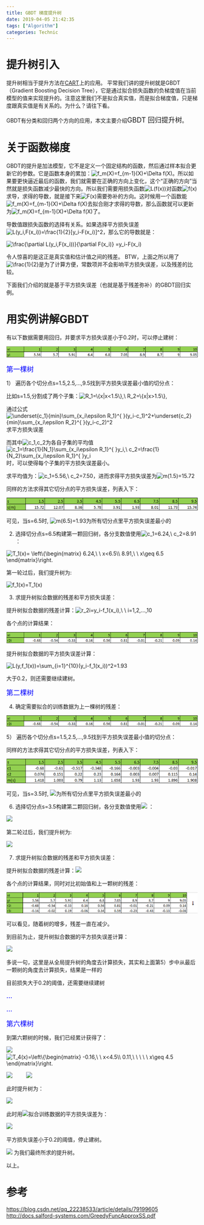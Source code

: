 ```yaml
---
title: GBDT 梯度提升树
date: 2019-04-05 21:42:35
tags: ["Algorithm"]
categories: Technic
---
```


# 提升树引入

提升树相当于提升方法在[CART](https://dorianzi.github.io/2019/03/30/CART/#more)上的应用。
平常我们讲的提升树就是GBDT （Gradient Boosting Decision Tree），它是通过拟合损失函数的负梯度值在当前模型的值来实现提升的。注意这里我们不是拟合真实值，而是拟合梯度值，只是梯度跟真实值是有关系的。为什么？请往下看。

GBDT有分类和回归两个方向的应用，本文主要介绍<font size="4">GBDT 回归提升树</font>。

# 关于函数梯度

GBDT的提升是加法模型，它不是定义一个固定结构的函数，然后通过样本拟合更新它的参数。它是函数本身的累加：<img src="https://latex.codecogs.com/gif.latex?F_m(X)=F_{m-1}(X)&plus;\Delta&space;F(X)" title="f_m(X)=f_{m-1}(X)+\Delta f(X)" />。所以如果要更快逼近最后的函数，我们就需要在正确的方向上变化，这个“正确的方向”当然就是损失函数减少最快的方向。所以我们需要用损失函数<img src="https://latex.codecogs.com/gif.latex?L(F(x))" title="L(f(x))" />对函数<img src="https://latex.codecogs.com/gif.latex?F(x)" title="f(x)" />求导，求得的导数，就是接下来<img src="https://latex.codecogs.com/gif.latex?F(x)" title="F(x)" />需要弥补的方向。这时候用一个函数能<img src="https://latex.codecogs.com/gif.latex?\Delta&space;F(X)" title="f_m(X)=f_{m-1}(X)+\Delta f(X)" />去拟合刚才求得的导数，那么函数就可以更新为<img src="https://latex.codecogs.com/gif.latex?F_m(X)=F_{m-1}(X)&plus;\Delta&space;F(X)" title="f_m(X)=f_{m-1}(X)+\Delta f(X)" />了。

导数值跟损失函数的选择有关系。如果选择平方损失误差<img src="https://latex.codecogs.com/gif.latex?L(y_i,F(x_i))=\frac{1}{2}[y_i-F(x_i)]^2" title="L(y_i,F(x_i))=\frac{1}{2}[y_i-F(x_i)]^2" />，那么它的导数就是：

<img src="https://latex.codecogs.com/gif.latex?\frac{\partial&space;L(y_i,F(x_i))}{\partial&space;F(x_i)}&space;=y_i-F(x_i)" title="\frac{\partial L(y_i,F(x_i))}{\partial F(x_i)} =y_i-F(x_i)" />

令人惊喜的是这正是真实值和估计值之间的残差。 BTW，上面之所以用了<img src="https://latex.codecogs.com/gif.latex?\frac{1}{2}" title="\frac{1}{2}" />是为了计算方便，常数项并不会影响平方损失误差，以及残差的比较。

下面我们介绍的就是基于平方损失误差（也就是基于残差弥补）的GBDT回归实例。

# 用实例讲解GBDT

有以下数据需要用回归，并要求平方损失误差小于0.2时，可以停止建树：

![](/uploads/boosting_tree_1.png)

<font size="4" color="Blue">第一棵树</font>

1） 遍历各个切分点s=1.5,2.5,...,9.5找到平方损失误差最小值的切分点：

比如s=1.5,分割成了两个子集：<img src="https://latex.codecogs.com/gif.latex?R_1=\{x|x<1.5\},\&space;R_2=\{x|x>1.5\}," title="R_1=\{x|x<1.5\},\ R_2=\{x|x>1.5\}," />

通过公式<img src="https://latex.codecogs.com/gif.latex?m(s)=\underset{c_1}{min}\sum_{x_i\epsilon&space;R_1}^{&space;}(y_i-c_1)^2&plus;\underset{c_2}{min}\sum_{x_i\epsilon&space;R_2}^{&space;}(y_i-c_2)^2" title="\underset{c_1}{min}\sum_{x_i\epsilon R_1}^{ }(y_i-c_1)^2+\underset{c_2}{min}\sum_{x_i\epsilon R_2}^{ }(y_i-c_2)^2" />求平方损失误差

而其中<img src="https://latex.codecogs.com/gif.latex?c_1,c_2" title="c_1,c_2" />为各自子集的平均值<img src="https://latex.codecogs.com/gif.latex?c_1=\frac{1}{N_1}\sum_{x_i\epsilon&space;R_1}^{&space;}y_i,\&space;c_2=\frac{1}{N_2}\sum_{x_i\epsilon&space;R_1}^{&space;}y_i" title="c_1=\frac{1}{N_1}\sum_{x_i\epsilon R_1}^{ }y_i,\ c_2=\frac{1}{N_2}\sum_{x_i\epsilon R_1}^{ }y_i" />时，可以使得每个子集的平方损失误差最小。

求平均值为：<img src="https://latex.codecogs.com/gif.latex?c_1=5.56,\&space;c_2=7.50" title="c_1=5.56,\ c_2=7.50" />，进而求得平方损失误差为<img src="https://latex.codecogs.com/gif.latex?m(1.5)=15.72" title="m(1.5)=15.72" />

同样的方法求得其它切分点的平方损失误差，列表入下：

![](/uploads/boosting_tree_2.png)

可见，当s=6.5时, <img src="https://latex.codecogs.com/gif.latex?m(6.5)=1.93" title="m(6.5)=1.93" />为所有切分点里平方损失误差最小的

2) 选择切分点s=6.5构建第一颗回归树，各分支数值使用<img src="https://latex.codecogs.com/gif.latex?c_1=6.24,\&space;c_2=8.91" title="c_1=6.24,\ c_2=8.91" />：

<img src="https://latex.codecogs.com/gif.latex?T_1(x)=&space;\left\{\begin{matrix}&space;6.24,\&space;\&space;x<6.5\\&space;8.91,\&space;\&space;x\geq&space;6.5&space;\end{matrix}\right." title="T_1(x)= \left\{\begin{matrix} 6.24,\ \ x<6.5\\ 8.91,\ \ x\geq 6.5 \end{matrix}\right." />

第一轮过后，我们提升树为:

<img src="https://latex.codecogs.com/gif.latex?f_1(x)=T_1(x)" title="f_1(x)=T_1(x)" />

3) 求提升树拟合数据的残差和平方损失误差：

提升树拟合数据的残差计算：<img src="https://latex.codecogs.com/gif.latex?r_{2i}=y_i-f_1(x_i),\&space;\&space;i=1,2,...,10" title="r_2i=y_i-f_1(x_i),\ \ i=1,2,...,10" />

各个点的计算结果：

![](/uploads/boosting_tree_3.png)

提升树拟合数据的平方损失误差计算：

<img src="https://latex.codecogs.com/gif.latex?L(y,f_1(x))=\sum_{i=1}^{10}(y_i-f_1(x_i))^2=1.93" title="L(y,f_1(x))=\sum_{i=1}^{10}(y_i-f_1(x_i))^2=1.93" />

大于0.2，则还需要继续建树。

<font size="4" color="Blue">第二棵树</font>

4) 确定需要拟合的训练数据为上一棵树的残差：

![](/uploads/boosting_tree_3.png)

5） 遍历各个切分点s=1.5,2.5,...,9.5找到平方损失误差最小值的切分点：

同样的方法求得其它切分点的平方损失误差，列表入下：

![](/uploads/boosting_tree_4.png)

可见，当s=3.5时, <img src="https://latex.codecogs.com/gif.latex?m(3.5)=0.79" />为所有切分点里平方损失误差最小的

6) 选择切分点s=3.5构建第二颗回归树，各分支数值使用<img src="https://latex.codecogs.com/gif.latex?c_1=-0.52,\&space;c_2=0.22"  /> ：

<img src="https://latex.codecogs.com/gif.latex?T_2(x)=&space;\left\{\begin{matrix}&space;-0.52,\&space;\&space;x<3.5\\&space;0.22,\&space;\&space;\&space;\&space;x\geq&space;0.5&space;\end{matrix}\right."  />

第二轮过后，我们提升树为:

<img src="https://latex.codecogs.com/gif.latex?f_2(x)=f_1(x)&plus;T_2(x)=\left\{\begin{matrix}&space;5.72,\&space;\&space;\&space;\&space;\&space;\&space;\&space;\&space;\&space;x<3.5\\&space;6.46,\&space;\&space;3.5\leq&space;x<6.5\\&space;9.13,\&space;\&space;\&space;\&space;\&space;\&space;\&space;\&space;\&space;\&space;x\geq&space;6.5&space;\end{matrix}\right."  />

7) 求提升树拟合数据的残差和平方损失误差：

提升树拟合数据的残差计算：<img src="https://latex.codecogs.com/gif.latex?r_{3i}=y_i-f_2(x_i),\&space;\&space;i=1,2,...,10"  />

各个点的计算结果，同时对比初始值和上一颗树的残差：

![](/uploads/boosting_tree_5.png)

可以看见，随着树的增多，残差一直在减少。

到目前为止，提升树拟合数据的平方损失误差计算：

<img src="https://latex.codecogs.com/gif.latex?L(y,f_2(x))=\sum_{i=1}^{10}(y_i-f_2(x_i))^2=0.79"  />

多说一句，这里是从全局提升树的角度去计算损失，其实和上面第5）步中从最后一颗树的角度去计算损失，结果是一样的

目前损失大于0.2的阈值，还需要继续建树

<font size="4" color="Blue">...</font> &emsp;

<font size="4" color="Blue">...</font> &emsp;

<font size="4" color="Blue">第六棵树</font>

到第六颗树的时候，我们已经累计获得了：

<img src="https://latex.codecogs.com/gif.latex?T_3(x)=\left\{\begin{matrix}&space;0.15,\&space;\&space;\&space;\&space;x<6.5\\&space;-0.22,\&space;\&space;x\geq&space;6.5&space;\end{matrix}\right." /> &emsp;&emsp; <img src="https://latex.codecogs.com/gif.latex?T_4(x)=\left\{\begin{matrix}&space;-0.16,\&space;\&space;x<4.5\\&space;0.11,\&space;\&space;\&space;\&space;\&space;x\geq&space;4.5&space;\end{matrix}\right." title="T_4(x)=\left\{\begin{matrix} -0.16,\ \ x<4.5\\ 0.11,\ \ \ \ \ x\geq 4.5 \end{matrix}\right." />

<img src="https://latex.codecogs.com/gif.latex?T_5(x)=\left\{\begin{matrix}&space;0.07,\&space;\&space;\&space;\&space;x<6.5\\&space;-0.11,\&space;\&space;x\geq&space;6.5&space;\end{matrix}\right." /> &emsp;&emsp; <img src="https://latex.codecogs.com/gif.latex?T_6(x)=\left\{\begin{matrix}&space;-0.15,\&space;\&space;x<2.5\\&space;0.04,\&space;\&space;\&space;\&space;\&space;x\geq&space;2.5&space;\end{matrix}\right." />

此时提升树为：

<img src="https://latex.codecogs.com/gif.latex?f_6(x)=T_1(x)&plus;T_2(x)&plus;...&plus;T_6(x)\\&space;=\left\{\begin{matrix}&space;5.63,\&space;\&space;\&space;\&space;\&space;\&space;\&space;\&space;\&space;\&space;x<2.5\\&space;5.82,\&space;\&space;2.5\leq&space;x<3.5\\&space;6.56,\&space;\&space;3.5\leq&space;x<4.5\\&space;6.83,\&space;\&space;4.5\leq&space;x<6.5\\&space;8.95,\&space;\&space;\&space;\&space;\&space;\&space;\&space;\&space;\&space;\&space;x\geq&space;6.5&space;\end{matrix}\right."  />

此时用<img src="https://latex.codecogs.com/gif.latex?f_6(x)"  />拟合训练数据的平方损失误差为：

<img src="https://latex.codecogs.com/gif.latex?L(y,f_6(x))=\sum_{i=1}^{10}(y_i-f_6(x_i))^2=0.17"  />

平方损失误差小于0.2的阈值，停止建树。

<img src="https://latex.codecogs.com/gif.latex?f_6(x)"  /> 为我们最终所求的提升树。

以上。


# 参考

https://blog.csdn.net/qq_22238533/article/details/79199605
http://docs.salford-systems.com/GreedyFuncApproxSS.pdf

